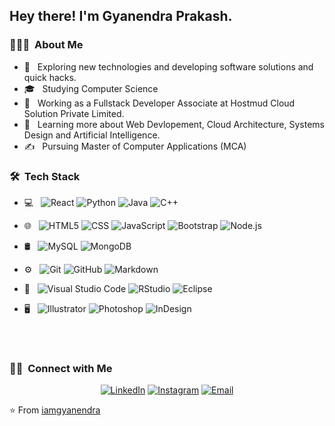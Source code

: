 

<h2> Hey there! I'm Gyanendra Prakash.</h2>

<h3> 👨🏻‍💻 &nbsp;About Me </h3>

- 🤔 &nbsp; Exploring new technologies and developing software solutions and quick hacks.
- 🎓 &nbsp; Studying Computer Science
- 💼 &nbsp; Working as a Fullstack Developer  Associate at Hostmud Cloud Solution Private Limited.
- 🌱 &nbsp; Learning more about Web Devlopement, Cloud Architecture, Systems Design and Artificial Intelligence.
- ✍️ &nbsp; Pursuing Master of Computer Applications (MCA)

<h3> 🛠 &nbsp;Tech Stack</h3>

- 💻 &nbsp;
  ![React](https://img.shields.io/badge/-React-333333?style=flat&logo=react)
  ![Python](https://img.shields.io/badge/-Python-333333?style=flat&logo=python)
  ![Java](https://img.shields.io/badge/-Java-333333?style=flat&logo=Java&logoColor=007396)
  ![C++](https://img.shields.io/badge/-C++-333333?style=flat&logo=C%2B%2B&logoColor=00599C)
  
- 🌐 &nbsp;
  ![HTML5](https://img.shields.io/badge/-HTML5-333333?style=flat&logo=HTML5)
  ![CSS](https://img.shields.io/badge/-CSS-333333?style=flat&logo=CSS3&logoColor=1572B6)
  ![JavaScript](https://img.shields.io/badge/-JavaScript-333333?style=flat&logo=javascript)
  ![Bootstrap](https://img.shields.io/badge/-Bootstrap-333333?style=flat&logo=bootstrap&logoColor=563D7C)
  ![Node.js](https://img.shields.io/badge/-Node.js-333333?style=flat&logo=node.js)
  
- 🛢 &nbsp;
  ![MySQL](https://img.shields.io/badge/-MySQL-333333?style=flat&logo=mysql)
  ![MongoDB](https://img.shields.io/badge/-MongoDB-333333?style=flat&logo=mongodb)
- ⚙️ &nbsp;
  ![Git](https://img.shields.io/badge/-Git-333333?style=flat&logo=git)
  ![GitHub](https://img.shields.io/badge/-GitHub-333333?style=flat&logo=github)
  ![Markdown](https://img.shields.io/badge/-Markdown-333333?style=flat&logo=markdown)
- 🔧 &nbsp;
  ![Visual Studio Code](https://img.shields.io/badge/-Visual%20Studio%20Code-333333?style=flat&logo=visual-studio-code&logoColor=007ACC)
  ![RStudio](https://img.shields.io/badge/-RStudio-333333?style=flat&logo=rstudio)
  ![Eclipse](https://img.shields.io/badge/-Eclipse-333333?style=flat&logo=eclipse-ide&logoColor=2C2255)
- 🖥 &nbsp;
  ![Illustrator](https://img.shields.io/badge/-Illustrator-333333?style=flat&logo=adobe-illustrator)
  ![Photoshop](https://img.shields.io/badge/-Photoshop-333333?style=flat&logo=adobe-photoshop)
  ![InDesign](https://img.shields.io/badge/-InDesign-333333?style=flat&logo=adobe-indesign)

<br/>



<br/>

<h3> 🤝🏻 &nbsp;Connect with Me </h3>

<p align="center">
<a href="https://www.linkedin.com/in/gyanendra-prakash-856b1b130/"><img alt="LinkedIn" src="https://img.shields.io/badge/LinkedIn-Gyanendra%20Prakash-blue?style=flat-square&logo=linkedin"></a>
<a href="https://www.instagram.com/iamgyanendra/"><img alt="Instagram" src="https://img.shields.io/badge/Instagram-iamgyanendra-blue?style=flat-square&logo=instagram"></a>
<a href="mailto:prakash9.2020@gmail.com"><img alt="Email" src="https://img.shields.io/badge/Email-prakash9.2020@gmail.com-blue?style=flat-square&logo=gmail"></a>
</p>

⭐️ From [iamgyanendra](https://github.com/iamgyanendra)
